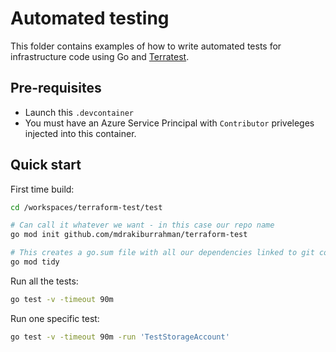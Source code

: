 # Automated testing

This folder contains examples of how to write automated tests for infrastructure code using Go and
[Terratest](https://terratest.gruntwork.io/).

## Pre-requisites

* Launch this `.devcontainer`
* You must have an Azure Service Principal with `Contributor` priveleges injected into this container.

## Quick start

First time build:
```bash
cd /workspaces/terraform-test/test

# Can call it whatever we want - in this case our repo name
go mod init github.com/mdrakiburrahman/terraform-test

# This creates a go.sum file with all our dependencies linked to git commits, and cleans up ones not required
go mod tidy
```

Run all the tests:

```bash
go test -v -timeout 90m
```

Run one specific test:

```bash
go test -v -timeout 90m -run 'TestStorageAccount'
```